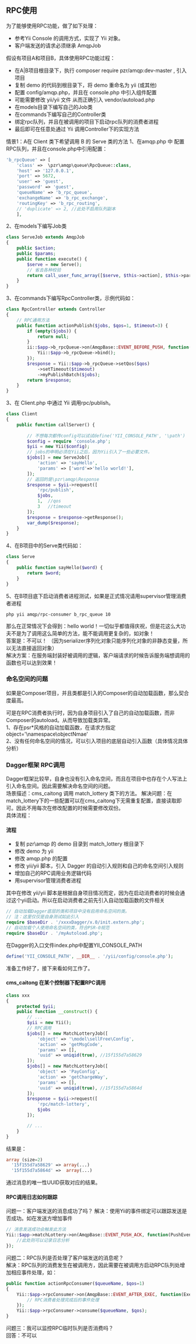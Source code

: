 ## RPC使用

为了能够使用RPC功能，做了如下处理：  
* 参考Yii Console 的调用方式，实现了 Yii 对象。
* 客户端发送的请求必须继承 AmqpJob

假设有项目A和项目B，具体使用RPC功能过程：  
* 在A|B项目根目录下，执行 composer require pzr/amqp:dev-master , 引入项目
* 复制 demo 的代码到根目录下，将 demo 重命名为 yii (或其他)
* 配置 config/amqp.php，并且在 console.php 中引入组件配置
* 可能需要修改 yii/yii 文件 从而正确引入 vendor/autoload.php
* 在models目录下编写自己的Job类
* 在commands下编写自己的Controller类
* 绑定rpc队列，并且在被调用的项目下启动rpc队列的消费者进程
* 最后即可在任意处通过 Yii 调用Controller下的实现方法

情景1：A在 Client 类下希望调用 B 的 Serve 类的方法
1、在amqp.php 中 配置RPC队列，并且在console.php中引用配置：
```php
'b_rpcQueue' => [
    'class' =>  \pzr\amqp\queue\RpcQueue::class,
    'host' => '127.0.0.1',
    'port' => 5672,
    'user' => 'guest',
    'password' => 'guest',
    'queueName' => 'b_rpc_queue',
    'exchangeName' => 'b_rpc_exchange',
    'routingKey' => 'b_rpc_routing',
    // 'duplicate' => 2, //此处不启用队列副本
    ],
```

2、在models下编写Job类
```php
class ServeJob extends AmqpJob
{
    public $action;
    public $params;
    public function execute() {
        $serve = new Serve();
        // 省去各种校验
        return call_user_func_array([$serve, $this->action], $this->params);
    }
}
```

3、在commands下编写RpcController类，示例代码如：
```php
class RpcController extends Controller
{
    // RPC通用方法
    public function actionPublish($jobs, $qos=1, $timeout=3) {
        if (empty($jobs)) {
            return null;
        }
        ii::$app->b_rpcQueue->on(AmqpBase::EVENT_BEFORE_PUSH, function(PushEvent $event) {
            Yii::$app->b_rpcQueue->bind();
        });
        $response = Yii::$app->b_rpcQueue->setQos($qos)
            ->setTimeout($timeout)
            ->myPublishBatch($jobs);
        return $response;
    }
}
```
3、在 Client.php 中通过 Yii 调用rpc/publish。
```php
class Client
{
    public function callServer() {
        
        // 不想每次都传config可以试试define('YII_CONSOLE_PATH', '\path')
        $config = require 'console.php';
        $yii = new Yii($config);
        // jobs的申明必须在Yii之后，因为Yii引入了一些必要文件。
        $jobs[] = new ServeJob([
            'action' => 'sayHello',
            'params' => ['word'=>'hello world!'],
        ]);
        // 返回的是\pzr\amqp\Response
        $response = $yii->request([
            'rpc/publish',
            $jobs,
            1,  //qos
            3   //timeout
        ]);
        $response = $response->getResponse();
        var_dump($response);
    }
}
```

4、在B项目中的Serve类代码如：
```php
class Serve
{
    public function sayHello($word) {
        return $word;
    }
}
```

5、在B项目底下启动消费者进程测试，如果是正式情况请用supervisor管理消费者进程
```shell
php yii amqp/rpc-consumer b_rpc_queue 10
```

那么在正常情况下会得到：hello world！一切似乎都值得庆祝，但是花这么大功夫不是为了调用这么简单的方法，能不能调用更复杂的，如对象！  
答案是：不可以！
（因为serializer序列化对象只能序列化对象的非静态变量，所以无法直接返回对象）  
解决方案：在服务端封装好被调用的逻辑，客户端请求的时候告诉服务端想调用的函数也可以达到效果！


### 命名空间的问题
如果是Composer项目，并且类都是引入的Composer的自动加载函数，那么契合度最高。  

可是在RPC消费者执行时，因为自身项目引入了自己的自动加载函数，而非Composer的autoload。从而导致加载类异常。  
1、存在psr*风格的自动加载函数，在请求方指定object='\namespace\objectNmae'  
2、没有任何命名空间的情况，可以引入项目的底层自动引入函数（具体情况具体分析）  

### Dagger框架 RPC调用
Dagger框架比较早，自身也没有引入命名空间，而且在项目中也存在个人写法上引入命名空间。因此需要解决命名空间的问题。  
场景描述：cms_caitong 调用 match_lottery 类下的方法。
解决问题：在match_lottery下的一些配置可以在cms_caitong下无需重复配置，直接读取即可。因此不用每次在修改配置的时候需要修改双份。  
具体流程： 

#### 流程
* 复制 pzr\amqp 的 demo 目录到 match_lottery 根目录下  
* 修改 demo 为 yii
* 修改 amqp.php 的配置
* 修改 yii/yii 脚本，引入 Dagger 的自动引入规则和自己的命名空间引入规则
* 增加自己的RPC调用业务逻辑代码
* 用supervisor管理消费者进程

其中在修改 yii/yii 脚本是根据自身项目情况而定，因为在启动消费者的时候会通过这个yii启动。所以在启动消费者之前先引入自动加载函数的文件相关  
```php
// 自动加载Dagger底层的类和项目中没有启用命名空间的类。
// 注：这里仅仅是自身测试如此引入
require $baseDir . '/xxxxDagger/x.0/init.extern.php';
// 自动加载个人使用命名空间的类，符合PSR-0规范
require $baseDir . '/myAutoload.php';
```
在Dagger的入口文件index.php中配置YII_CONSOLE_PATH
```php
define('YII_CONSOLE_PATH', __DIR__ . '/yii/config/console.php');
```
准备工作好了，接下来看如何工作了。

#### cms_caitong 在某个控制器下配置RPC调用
```php
class xxx
{
    protected $yii;
    public function __construct() {
        // ...
        $yii = new Yii();
        // RPC调用
        $jobs[] = new MatchLotteryJob([
            'object' => '\model\sellFree\Config',
            'action' => 'getMsgCode',
            'params' => [],
            'uuid' => uniqid(true), //15f155d7a58629
        ]);
        $jobs[] = new MatchLotteryJob([
            'object' => 'PayConfig',
            'action' => 'getChargeWay',
            'params' => [],
            'uuid' => uniqid(true), //15f155d7a5864d
        ]);
        $response = $yii->request([
            'rpc/match-lottery',
            $jobs
        ]);

        // ...
    }
}
```
结果是：
```php
array (size=2)
  '15f155d7a58629' => array(...)
  '15f155d7a5864d' =>  array(...)
```
通过消息的唯一性UUID获取对应的结果。

#### RPC调用日志如何跟踪
问题一：客户端发送的消息成功了吗？
解决：使用Yii的事件绑定可以跟踪发送是否成功。如在发送方增加事件  
```php
// 消息发送成功会触发此方法
Yii::$app->matchLottery->on(AmqpBase::EVENT_PUSH_ACK, function(PushEvent $event) {
    //此处则可以记录日志分析
});
```

问题二：RPC队列是否处理了客户端发送的消息呢？  
解决：RPC队列的消费发生在被调用方，因此需要在被调用方启动RPC队列处增加相应事件处理，如：
```php
public function actionRpcConsumer($queueName, $qos=1)
{
    Yii::$app->rpcConsumer->on(AmqpBase::EVENT_AFTER_EXEC, function(ExecEvent $event) {
        // RPC消费者处理完成后的事件处理
    });
    Yii::$app->rpcConsumer->consume($queueName, $qos);
}
```

问题三：我可以监控RPC临时队列是否消费吗？  
回答：不可以  

